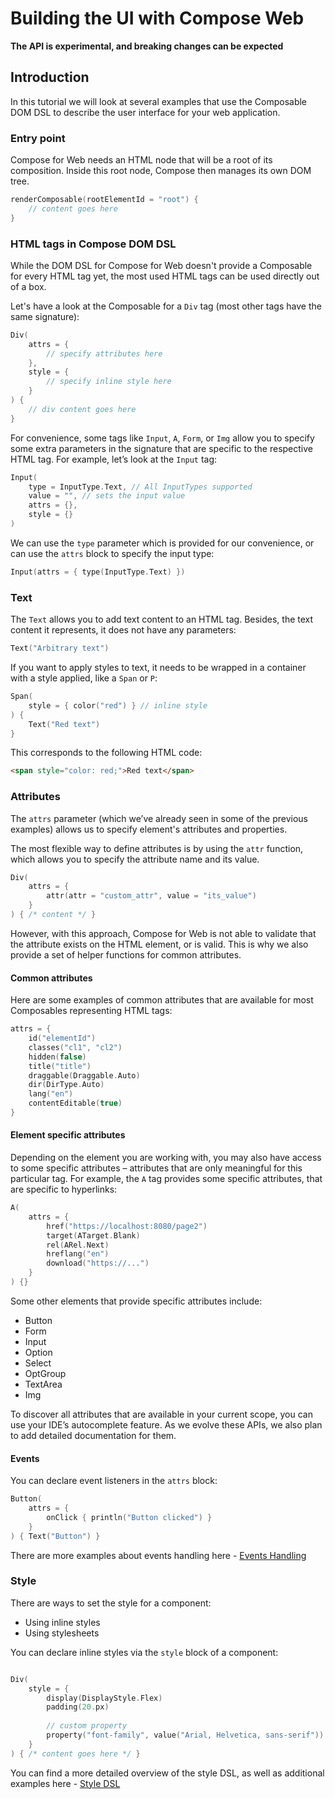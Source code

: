 # Building the UI with Compose Web

**The API is experimental, and breaking changes can be expected**

## Introduction

In this tutorial we will look at several examples that use the Composable DOM DSL to describe the user interface for your web application.

### Entry point

Compose for Web needs an HTML node that will be a root of its composition. Inside this root node, Compose then manages its own DOM tree.

```kotlin
renderComposable(rootElementId = "root") {
    // content goes here
}
```

### HTML tags in Compose DOM DSL

While the DOM DSL for Compose for Web doesn't provide a Composable for every HTML tag yet, the most used HTML tags can be used directly out of a box.

Let's have a look at the Composable for a `Div` tag (most other tags have the same signature):

```kotlin
Div(
    attrs = {
        // specify attributes here
    },
    style = {
        // specify inline style here
    }
) {
    // div content goes here
}
```

For convenience, some tags like `Input`, `A`, `Form`, or `Img` allow you to specify some extra parameters in the signature that are specific to the respective HTML tag. For example, let’s look at the `Input` tag:

```kotlin
Input(
    type = InputType.Text, // All InputTypes supported
    value = "", // sets the input value
    attrs = {},
    style = {}
)
```

We can use the `type` parameter which is provided for our convenience, or can use the `attrs` block to specify the input type:

```kotlin
Input(attrs = { type(InputType.Text) })
```

### Text

The `Text` allows you to add text content to an HTML tag. Besides, the text content it represents, it does not have any parameters:

```kotlin
Text("Arbitrary text")
```

If you want to apply styles to text, it needs to be wrapped in a container with a style applied, like a `Span` or `P`:

```kotlin
Span(
    style = { color("red") } // inline style
) {
    Text("Red text")
}
```

This corresponds to the following HTML code:
```html
<span style="color: red;">Red text</span>
```

### Attributes

The `attrs` parameter (which we’ve already seen in some of the previous examples) allows us to specify element's attributes and properties.

The most flexible way to define attributes is by using the `attr` function, which allows you to specify the attribute name and its value.

```kotlin
Div(
    attrs = {
        attr(attr = "custom_attr", value = "its_value")
    }
) { /* content */ }
```

However, with this approach, Compose for Web is not able to validate that the attribute exists on the HTML element, or is valid. This is why we also provide a set of helper functions for common attributes.

#### Common attributes

Here are some examples of common attributes that are available for most Composables representing HTML tags:

```kotlin
attrs = {
    id("elementId")
    classes("cl1", "cl2")
    hidden(false)
    title("title")
    draggable(Draggable.Auto)
    dir(DirType.Auto)
    lang("en")
    contentEditable(true)
}
```

#### Element specific attributes 

Depending on the element you are working with, you may also have access to some specific attributes – attributes that are only meaningful for this particular tag. For example, the `A` tag provides some specific attributes, that are specific to hyperlinks:

```kotlin
A(
    attrs = {
        href("https://localhost:8080/page2")
        target(ATarget.Blank)
        rel(ARel.Next)
        hreflang("en")
        download("https://...")
    }
) {}
```

Some other elements that provide specific attributes include:
- Button
- Form
- Input
- Option
- Select
- OptGroup
- TextArea
- Img

To discover all attributes that are available in your current scope, you can use your IDE’s autocomplete feature. As we evolve these APIs, we also plan to add detailed documentation for them.

#### Events

You can declare event listeners in the `attrs` block:

```kotlin
Button(
    attrs = { 
        onClick { println("Button clicked") }
    }
) { Text("Button") }
```

There are more examples about events handling here - [Events Handling](../Events_Handling/README.md)

### Style

There are ways to set the style for a component:
- Using inline styles
- Using stylesheets

You can declare inline styles via the `style` block of a component:

```kotlin

Div(
    style = {
        display(DisplayStyle.Flex)
        padding(20.px)
        
        // custom property
        property("font-family", value("Arial, Helvetica, sans-serif"))
    }
) { /* content goes here */ }
```

You can find a more detailed overview of the style DSL, as well as additional examples here - [Style DSL](../Style_Dsl/README.md)